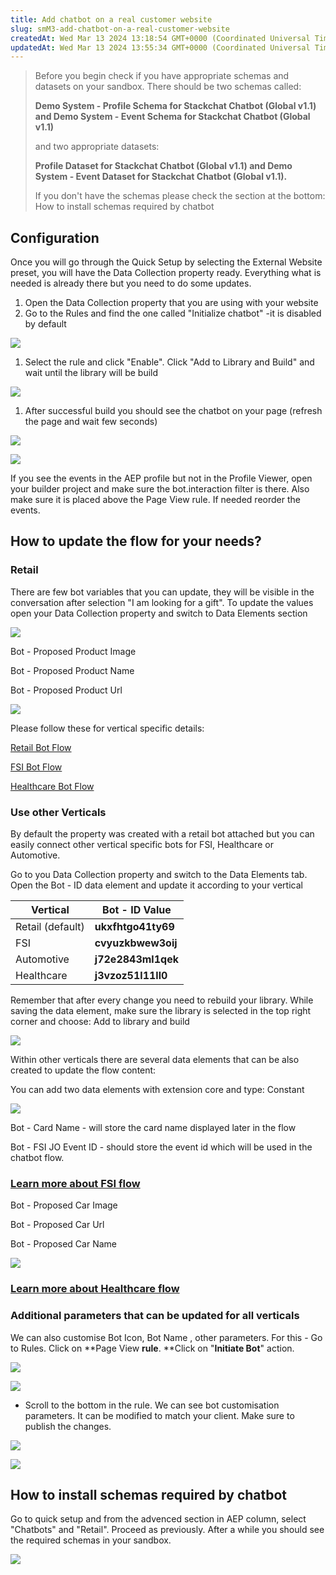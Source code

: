 ```yaml
---
title: Add chatbot on a real customer website
slug: smM3-add-chatbot-on-a-real-customer-website
createdAt: Wed Mar 13 2024 13:18:54 GMT+0000 (Coordinated Universal Time)
updatedAt: Wed Mar 13 2024 13:55:34 GMT+0000 (Coordinated Universal Time)
---
```




> Before you begin check if you have appropriate schemas and datasets on your sandbox. There should be two schemas called: 
>
> **Demo System - Profile Schema for Stackchat Chatbot (Global v1.1) and Demo System - Event Schema for Stackchat Chatbot (Global v1.1)**
>
> and two appropriate datasets: 
>
> **Profile Dataset for Stackchat Chatbot (Global v1.1) and Demo System - Event Dataset for Stackchat Chatbot (Global v1.1).**
>
>  If you don't have the schemas please check the section at the bottom: How to install schemas required by chatbot 

###

## Configuration

Once you will go through the Quick Setup by selecting the External Website preset, you will have the Data Collection property ready. Everything what is needed is already there but you need to do some updates.

1. Open the Data Collection property that you are using with your website
2. Go to the Rules and find the one called "Initialize chatbot" -it is disabled by default

![](https://docs.adobedemo.com/~gitbook/image?url=https:%2F%2F3295630118-files.gitbook.io%2F%7E%2Ffiles%2Fv0%2Fb%2Fgitbook-x-prod.appspot.com%2Fo%2Fspaces%252F-MMLrO7TweNFMn8PgeVh%252Fuploads%252Fp9xFoLeKhLpfqk1VuivX%252Fimage.png%3Falt=media%26token=2b308ba1-6536-49fb-acef-25ce44c9dc87\&width=768\&dpr=4\&quality=100\&sign=20c4bc7f7d3607ab751e0ec2b048fe43519868609f51db259caca1f2b85a4515)

1. Select the rule and click "Enable". Click "Add to Library and Build" and wait until the library will be build

![](https://docs.adobedemo.com/~gitbook/image?url=https:%2F%2F3295630118-files.gitbook.io%2F%7E%2Ffiles%2Fv0%2Fb%2Fgitbook-x-prod.appspot.com%2Fo%2Fspaces%252F-MMLrO7TweNFMn8PgeVh%252Fuploads%252FP6X96swYewe7lcvTXmbC%252Fimage.png%3Falt=media%26token=495c5512-ae43-40e3-85bc-482b2a3cdebe\&width=768\&dpr=4\&quality=100\&sign=5012649dd0cdbafe5241aaf77bf23172bb1adacfa33114d88ace5adeee51c869)

1. After successful build you should see the chatbot on your page (refresh the page and wait few seconds)

![](https://docs.adobedemo.com/~gitbook/image?url=https:%2F%2F3295630118-files.gitbook.io%2F%7E%2Ffiles%2Fv0%2Fb%2Fgitbook-x-prod.appspot.com%2Fo%2Fspaces%252F-MMLrO7TweNFMn8PgeVh%252Fuploads%252FMtUN42LivPFMc0PCGZzk%252Fimage.png%3Falt=media%26token=4a0032d4-736f-4f5e-aaba-638fc1d711f9\&width=768\&dpr=4\&quality=100\&sign=0cb4fba4e9b00ee48c99a3fea0342c7a7d4f667c8203003004eb3f78645e6955)



![](https://docs.adobedemo.com/~gitbook/image?url=https:%2F%2F3295630118-files.gitbook.io%2F%7E%2Ffiles%2Fv0%2Fb%2Fgitbook-x-prod.appspot.com%2Fo%2Fspaces%252F-MMLrO7TweNFMn8PgeVh%252Fuploads%252FzqNE3kuCpmKhz4069apJ%252Fimage.png%3Falt=media%26token=8eef1315-cf5b-4d5c-af38-2f2def000eb5\&width=300\&dpr=4\&quality=100\&sign=d631f3e4b0fadc822fff9b2caa95426d17b64d9739d4f9850ddd229b6750016f)

If you see the events in the AEP profile but not in the Profile Viewer, open your builder project and make sure the bot.interaction filter is there. Also make sure it is placed above the Page View rule. If needed reorder the events.

## How to update the flow for your needs?

### **Retail**

There are few bot variables that you can update, they will be visible in the conversation after selection "I am looking for a gift". To update the values open your Data Collection property and switch to Data Elements section

![](https://docs.adobedemo.com/~gitbook/image?url=https:%2F%2F3295630118-files.gitbook.io%2F%7E%2Ffiles%2Fv0%2Fb%2Fgitbook-x-prod.appspot.com%2Fo%2Fspaces%252F-MMLrO7TweNFMn8PgeVh%252Fuploads%252FWZSZ5NcSxYMXHuipebHk%252Fimage.png%3Falt=media%26token=dab7001c-b974-45e4-afb3-80f90bcb71e0\&width=768\&dpr=4\&quality=100\&sign=ca707c76c1dff2cfc5c4e124a6a237268635466d25816c08ee56da31f3843864)

Bot - Proposed Product Image

Bot - Proposed Product Name

Bot - Proposed Product Url

![](https://docs.adobedemo.com/~gitbook/image?url=https:%2F%2F3295630118-files.gitbook.io%2F%7E%2Ffiles%2Fv0%2Fb%2Fgitbook-x-prod.appspot.com%2Fo%2Fspaces%252F-MMLrO7TweNFMn8PgeVh%252Fuploads%252FISQFBCL04GfKpTb5z4nE%252Fimage.png%3Falt=media%26token=36315a97-0b82-4750-94a7-cbd27dba475e\&width=768\&dpr=4\&quality=100\&sign=f110ecef4c7915566480a52e795f038bb725a8252e8bf6ebf01f496b10bf5529)















Please follow these for vertical specific details:

[Retail Bot Flow](https://dsndocs.adobe.com/docs/retail-bot-flow)&#x20;

[FSI Bot Flow](https://dsndocs.adobe.com/docs/fsi-bot-flow)

[Healthcare Bot Flow](https://dsndocs.adobe.com/docs/healthcare-bot-flow)

### Use other Verticals

By default the property was created with a retail bot attached but you can easily connect other vertical specific bots for FSI, Healthcare or Automotive.&#x20;

Go to you Data Collection property and switch to the Data Elements tab. Open the Bot - ID data element and update it according to your vertical



| Vertical         | Bot - ID Value     |
| ---------------- | ------------------ |
| Retail (default) | **ukxfhtgo41ty69** |
| FSI              | **cvyuzkbwew3oij** |
| Automotive       | **j72e2843ml1qek** |
| Healthcare       | **j3vzoz51l11ll0** |

Remember that after every change you need to rebuild your library. While saving the data element, make sure the library is selected in the top right corner and choose: Add to library and build

![](https://docs.adobedemo.com/~gitbook/image?url=https:%2F%2F3295630118-files.gitbook.io%2F%7E%2Ffiles%2Fv0%2Fb%2Fgitbook-x-prod.appspot.com%2Fo%2Fspaces%252F-MMLrO7TweNFMn8PgeVh%252Fuploads%252FcPsWsHJJvRnqetsLHhc9%252Fimage.png%3Falt=media%26token=c30b07b4-0a90-47c5-ba65-8dd09a0c486c\&width=768\&dpr=4\&quality=100\&sign=ba64d2bc4a54cc795ef3e3b10b04e16b371a1bad3825e523786084f197358aa5)

Within other verticals there are several data elements that can be also created to update the flow content:

&#x20;You can add two data elements with extension core and  type: Constant

![](https://docs.adobedemo.com/~gitbook/image?url=https:%2F%2F3295630118-files.gitbook.io%2F%7E%2Ffiles%2Fv0%2Fb%2Fgitbook-x-prod.appspot.com%2Fo%2Fspaces%252F-MMLrO7TweNFMn8PgeVh%252Fuploads%252FVDuxAXmOHiITVDs8iiV8%252Fimage.png%3Falt=media%26token=c4bc4cea-b746-4929-a915-7332fd70bb9e\&width=768\&dpr=4\&quality=100\&sign=65fb6f3edde7e0265f5e0a0e04330fbbc3c2f2e656877eb6933e2ad398a09c0d)

Bot - Card Name - will store the card name displayed later in the flow

&#x20;Bot - FSI JO Event ID - should store the event id which will be used in the chatbot flow.

### [Learn more about FSI flow](https://dsndocs.adobe.com/docs/fsi-bot-flow)

Bot - Proposed Car Image

Bot - Proposed Car Url

Bot - Proposed Car Name

![](https://docs.adobedemo.com/~gitbook/image?url=https:%2F%2F3295630118-files.gitbook.io%2F%7E%2Ffiles%2Fv0%2Fb%2Fgitbook-x-prod.appspot.com%2Fo%2Fspaces%252F-MMLrO7TweNFMn8PgeVh%252Fuploads%252FE6Cghjq5KEQhIKmlJ8Uv%252Fimage.png%3Falt=media%26token=6566b40e-e1bd-4a23-acda-74db1a259495\&width=768\&dpr=4\&quality=100\&sign=3dc4267eabceb63ae36c6a72f843f9bcf5f7b740dec8e01c7792a71f92c8da87)

### [Learn more about Healthcare flow](https://dsndocs.adobe.com/docs/healthcare-bot-flow)

### **Additional parameters that can be updated for all verticals**

We can also customise Bot Icon, Bot Name , other parameters. For this - Go to Rules. Click on **Page View **rule**. **Click on "**Initiate Bot**" action.

![](https://docs.adobedemo.com/~gitbook/image?url=https:%2F%2F3295630118-files.gitbook.io%2F%7E%2Ffiles%2Fv0%2Fb%2Fgitbook-legacy-files%2Fo%2Fassets%252F-MMLrO7TweNFMn8PgeVh%252F-Mc8OOZT7FwgC2XjWJ3y%252F-Mc8P9LAQDPi7t4Fq-ZH%252Fimage.png%3Falt=media%26token=57527824-64bb-44f8-8a87-fd5f1588ff95\&width=768\&dpr=4\&quality=100\&sign=72187bbb511ea8a2d5a4553a968a597c386481e6bfce36d96ad2e7d4baa3442e)

![](https://docs.adobedemo.com/~gitbook/image?url=https:%2F%2F3295630118-files.gitbook.io%2F%7E%2Ffiles%2Fv0%2Fb%2Fgitbook-legacy-files%2Fo%2Fassets%252F-MMLrO7TweNFMn8PgeVh%252F-Mc8OOZT7FwgC2XjWJ3y%252F-Mc8PF0t-roBIJEV11-X%252Fimage.png%3Falt=media%26token=53f6c199-c203-4556-9420-9108b02a47a5\&width=768\&dpr=4\&quality=100\&sign=e4441bfd1661419f7d56dbded2151cd7b65b4fdb396ca199823ab161c96886d1)

- Scroll to the bottom in the rule. We can see bot customisation parameters. It can be modified to match your client. Make sure to publish the changes.

![](https://docs.adobedemo.com/~gitbook/image?url=https:%2F%2F3295630118-files.gitbook.io%2F%7E%2Ffiles%2Fv0%2Fb%2Fgitbook-legacy-files%2Fo%2Fassets%252F-MMLrO7TweNFMn8PgeVh%252F-Mc8OOZT7FwgC2XjWJ3y%252F-Mc8PM61UJqBKItMEGw1%252Fimage.png%3Falt=media%26token=42a76f64-a821-44d6-b91c-b8871e50edc7\&width=768\&dpr=4\&quality=100\&sign=6034f7ee9d01f48cae16fd13a5b6253a996c525be6ac46373322f95804069afd)

![](https://docs.adobedemo.com/~gitbook/image?url=https:%2F%2F3295630118-files.gitbook.io%2F%7E%2Ffiles%2Fv0%2Fb%2Fgitbook-legacy-files%2Fo%2Fassets%252F-MMLrO7TweNFMn8PgeVh%252F-Mc8OOZT7FwgC2XjWJ3y%252F-Mc8P_e_zQnVotZ2ZLP3%252Fimage.png%3Falt=media%26token=8602e815-474c-4a43-968d-547d3e6f8ef2\&width=768\&dpr=4\&quality=100\&sign=e98851b15a5cb0f612a316a90a3d21a9c0479dca5361daf599de0cbce295db83)

## How to install schemas required by chatbot

Go to quick setup and from the advenced section in AEP column, select "Chatbots" and "Retail". Proceed as previously. After a while you should see the required schemas in your sandbox.



![](https://docs.adobedemo.com/~gitbook/image?url=https:%2F%2F3295630118-files.gitbook.io%2F%7E%2Ffiles%2Fv0%2Fb%2Fgitbook-x-prod.appspot.com%2Fo%2Fspaces%252F-MMLrO7TweNFMn8PgeVh%252Fuploads%252FFUwMmiJlJHxO2qLUOEmF%252Fimage.png%3Falt=media%26token=595c7d22-247b-48d7-94bd-74794796cb88\&width=300\&dpr=4\&quality=100\&sign=b8d66cf7548ccfe1c26fcc054e19a51783f1e8ff732e34f05172a0af9e69e9c4)

